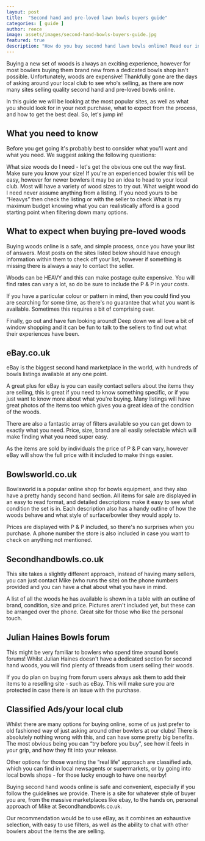 ```yaml
---
layout: post
title:  "Second hand and pre-loved lawn bowls buyers guide"
categories: [ guide ]
author: reece
image: assets/images/second-hand-bowls-buyers-guide.jpg
featured: true
description: "How do you buy second hand lawn bowls online? Read our in-depth guide to get the best bowls for a fraction of the RRP"
---
```


Buying a new set of woods is always an exciting experience, however for most bowlers buying them brand new from a dedicated bowls shop isn't possible. Unfortunately, woods are expensive! Thankfully gone are the days of asking around your local club to see who's selling, as there are now many sites selling quality second hand and pre-loved bowls online.

In this guide we will be looking at the most popular sites, as well as what you should look for in your next purchase, what to expect from the process, and how to get the best deal. So, let's jump in!

## What you need to know

Before you get going it's probably best to consider what you'll want and what you need. We suggest asking the following questions:

What size woods do I need - let's get the obvious one out the way first. Make sure you know your size! If you're an experienced bowler this will be easy, however for newer bowlers it may be an idea to head to your local club. Most will have a variety of wood sizes to try out.
What weight wood do I need never assume anything from a listing. If you need yours to be “Heavys” then check the listing or with the seller to check
What is my maximum budget knowing what you can realistically afford is a good starting point when filtering down many options.


## What to expect when buying pre-loved woods

Buying woods online is a safe, and simple process, once you have your list of answers. Most posts on the sites listed below should have enough information within them to check off your list, however if something is missing there is always a way to contact the seller.

Woods can be HEAVY and this can make postage quite expensive. You will find rates can vary a lot, so do be sure to include the P & P in your costs.

If you have a particular colour or pattern in mind, then you could find you are searching for some time, as there's no guarantee that what you want is available. Sometimes this requires a bit of comprising over.

Finally, go out and have fun looking around! Deep down we all love a bit of window shopping and it can be fun to talk to the sellers to find out what their experiences have been.

## eBay.co.uk

eBay is the biggest second hand marketplace in the world, with hundreds of bowls listings available at any one point.

A great plus for eBay is you can easily contact sellers about the items they are selling, this is great if you need to know something specific, or if you just want to know more about what you're buying. Many listings will have great photos of the items too which gives you a great idea of the condition of the woods.

There are also a fantastic array of filters available so you can get down to exactly what you need. Price, size, brand are all easily selectable which will make finding what you need super easy.

As the items are sold by individuals the price of P & P can vary, however eBay will show the full price with it included to make things easier.

## Bowlsworld.co.uk

Bowlsworld is a popular online shop for bowls equipment, and they also have a pretty handy second hand section. All items for sale are displayed in an easy to read format, and detailed descriptions make it easy to see what condition the set is in. Each description also has a handy outline of how the woods behave and what style of surface/bowler they would apply to.

Prices are displayed with P & P included, so there's no surprises when you purchase. A phone number the store is also included in case you want to check on anything not mentioned.

## Secondhandbowls.co.uk

This site takes a slightly different approach, instead of having many sellers, you can just contact Mike (who runs the site) on the phone numbers provided and you can have a chat about what you have in mind.

 A list of all the woods he has available is shown in a table with an outline of brand, condition, size and price. Pictures aren't included yet, but these can be arranged over the phone. Great site for those who like the personal touch.

## Julian Haines Bowls forum

This might be very familiar to bowlers who spend time around bowls forums! Whilst Julian Haines doesn't have a dedicated section for second hand woods, you will find plenty of threads from users selling their woods.

If you do plan on buying from forum users always ask them to add their items to a reselling site - such as eBay. This will make sure you are protected in case there is an issue with the purchase.

## Classified Ads/your local club

Whilst there are many options for buying online, some of us just prefer to old fashioned way of just asking around other bowlers at our clubs! There is absolutely nothing wrong with this, and can have some pretty big benefits. The most obvious being you can “try before you buy”, see how it feels in your grip, and how they fit into your release.

Other options for those wanting the “real life” approach are classified ads, which you can find in local newsagents or supermarkets, or by going into local bowls shops - for those lucky enough to have one nearby!


Buying second hand woods online is safe and convenient, especially if you follow the guidelines we provide. There is a site for whatever style of buyer you are, from the massive marketplaces like ebay, to the hands on, personal approach of Mike at Secondhandbowls.co.uk.

Our recommendation would be to use eBay, as it combines an exhaustive selection, with easy to use filters, as well as the ability to chat with other bowlers about the items the are selling.
